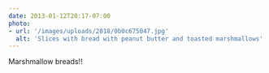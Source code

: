 ```yaml
---
date: 2013-01-12T20:17-07:00
photo:
- url: '/images/uploads/2018/0b0c675047.jpg'
  alt: 'Slices with bread with peanut butter and toasted marshmallows'
---
```

Marshmallow breads!!
